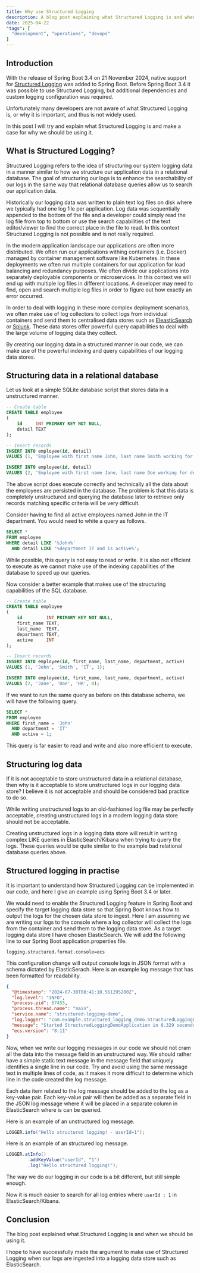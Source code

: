```yaml
---
title: Why use Structured Logging
description: A blog post explaining what Structured Logging is and when we should be using it.
date: 2025-04-22
"tags": [
  "development", "operations", "devops"
]
---
```


## Introduction

With the release of Spring Boot 3.4 on 21 November 2024, native support for [Structured Logging](https://spring.io/blog/2024/08/23/structured-logging-in-spring-boot-3-4) was added to Spring Boot. Before Spring Boot 3.4 it was possible to use Structured Logging, but additional dependencies and custom logging configuration was required.

Unfortunately many developers are not aware of what Structured Logging is, or why it is important, and thus is not widely used.

In this post I will try and explain what Structured Logging is and make a case for why we should be using it.

## What is Structured Logging?

Structured Logging refers to the idea of structuring our system logging data in a manner similar to how we structure our application data in a relational database. The goal of structuring our logs is to enhance the searchability of our logs in the same way that relational database queries allow us to search our application data.

Historically our logging data was written to plain text log files on disk where we typically had one log file per application. Log data was sequentially appended to the bottom of the file and a developer could simply read the log file from top to bottom or use the search capabilities of the text editor/viewer to find the correct place in the file to read. In this context Structured Logging is not possible and is not really required.

In the modern application landscape our applications are often more distributed. We often run our applications withing containers (i.e. Docker) managed by container management software like Kubernetes. In these deployments we often run multiple containers for our application for load balancing and redundancy purposes. We often divide our applications into separately deployable components or microservices. In this context we will end up with multiple log files in different locations. A developer may need to find, open and search multiple log files in order to figure out how exactly an error occurred.

In order to deal with logging in these more complex deployment scenarios, we often make use of log collectors to collect logs from individual containers and send them to centralised data stores such as [EleasticSearch](https://www.elastic.co/elasticsearch) or [Splunk](https://www.splunk.com/). These data stores offer powerful query capabilities to deal with the large volume of logging data they collect.

By creating our logging data in a structured manner in our code, we can make use of the powerful indexing and query capabilities of our logging data stores.

## Structuring data in a relational database

Let us look at a simple SQLite database script that stores data in a unstructured manner.

```sql
-- Create table
CREATE TABLE employee
(
    id     INT PRIMARY KEY NOT NULL,
    detail TEXT
);

-- Insert records
INSERT INTO employee(id, detail)
VALUES (1, 'Employee with first name John, last name Smith working for department IT and is active');

INSERT INTO employee(id, detail)
VALUES (2, 'Employee with first name Jane, last name Doe working for department HR and is inactive');
```

The above script does execute correctly and technically all the data about the employees are persisted in the database. The problem is that this data is completely unstructured and querying the database later to retrieve only records matching specific criteria will be very difficult.

Consider having to find all active employees named John in the IT department. You would need to white a query as follows.

```sql
SELECT *
FROM employee
WHERE detail LIKE '%John%'
  AND detail LIKE '%department IT and is active%';
```

While possible, this query is not easy to read or write. It is also not efficient to execute as we cannot make use of the indexing capabilities of the database to speed up our queries.

Now consider a better example that makes use of the structuring capabilities of the SQL database.

```sql
-- Create table
CREATE TABLE employee
(
    id         INT PRIMARY KEY NOT NULL,
    first_name TEXT,
    last_name  TEXT,
    department TEXT,
    active     INT
);

-- Insert records
INSERT INTO employee(id, first_name, last_name, department, active)
VALUES (1, 'John', 'Smith', 'IT', 1);

INSERT INTO employee(id, first_name, last_name, department, active)
VALUES (2, 'Jane', 'Doe', 'HR', 0);
```

If we want to run the same query as before on this database schema, we will have the following query.

```sql
SELECT *
FROM employee
WHERE first_name = 'John'
  AND department = 'IT'
  AND active = 1;
```

This query is far easier to read and write and also more efficient to execute.

## Structuring log data

If it is not acceptable to store unstructured data in a relational database, then why is it acceptable to store unstructured logs in our logging data store? I believe it is not acceptable and should be considered bad practice to do so.

While writing unstructured logs to an old-fashioned log file may be perfectly acceptable, creating unstructured logs in a modern logging data store should not be acceptable.

Creating unstructured logs in a logging data store will result in writing complex LIKE queries in ElasticSearch/Kibana when trying to query the logs. These queries would be quite similar to the example bad relational database queries above. 

## Structured logging in practise

It is important to understand how Structured Logging can be implemented in our code, and here I give an example using Spring Boot 3.4 or later.

We would need to enable the Structured Logging feature in Spring Boot and specify the target logging data store so that Spring Boot knows how to output the logs for the chosen data store to ingest. Here I am assuming we are writing our logs to the console where a log collector will collect the logs from the container and send them to the logging data store. As a target logging data store I have chosen ElasticSearch. We will add the following line to our Spring Boot application.properties file.

```
logging.structured.format.console=ecs
```

This configuration change will output console logs in JSON format with a schema dictated by ElasticSerach. Here is an example log message that has been formatted for readability.

```json
{
  "@timestamp": "2024-07-30T08:41:10.561295200Z",
  "log.level": "INFO",
  "process.pid": 67455,
  "process.thread.name": "main",
  "service.name": "structured-logging-demo",
  "log.logger": "com.example.structured_logging_demo.StructuredLoggingDemoApplication",
  "message": "Started StructuredLoggingDemoApplication in 0.329 seconds (process running for 0.486)",
  "ecs.version": "8.11"
}
```

Now, when we write our logging messages in our code we should not cram all the data into the message field in an unstructured way. We should rather have a simple static text message in the message field that uniquely identifies a single line in our code. Try and avoid using the same message text in multiple lines of code, as it makes it more difficult to determine which line in the code created the log message.

Each data item related to the log message should be added to the log as a key-value pair. Each key-value pair will then be added as a separate field in the JSON log message where it will be placed in a separate column in ElasticSearch where is can be queried.

Here is an example of an unstructured log message.

```java
LOGGER.info("Hello structured logging! - userId=1");
```

Here is an example of an structured log message.

```java
LOGGER.atInfo()
        .addKeyValue("userId", "1")
        .log("Hello structured logging!");
```

The way we do our logging in our code is a bit different, but still simple enough. 

Now it is much easier to search for all log entries where `userId : 1` in ElasticSearch/Kibana.

## Conclusion

The blog post explained what Structured Logging is and when we should be using it.

I hope to have successfully made the argument to make use of Structured Logging when our logs are ingested into a logging data store such as ElasticSearch.